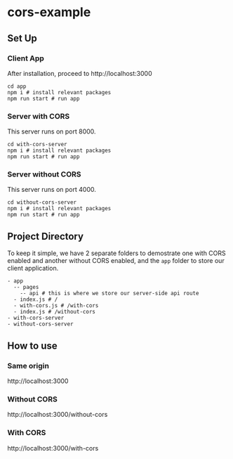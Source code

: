 # cors-example

## Set Up
### Client App
After installation, proceed to http://localhost:3000
```shell
cd app
npm i # install relevant packages
npm run start # run app
```

### Server with CORS
This server runs on port 8000.
```shell
cd with-cors-server
npm i # install relevant packages
npm run start # run app
```

### Server without CORS
This server runs on port 4000.
```shell
cd without-cors-server
npm i # install relevant packages
npm run start # run app
```

## Project Directory
To keep it simple, we have 2 separate folders to demostrate one with CORS enabled and another without CORS enabled, and the `app` folder to store our client application.
```
- app
  -- pages
    -- api # this is where we store our server-side api route
  - index.js # /
  - with-cors.js # /with-cors
  - index.js # /without-cors
- with-cors-server
- without-cors-server
```

## How to use

### Same origin
http://localhost:3000

### Without CORS
http://localhost:3000/without-cors

### With CORS
http://localhost:3000/with-cors